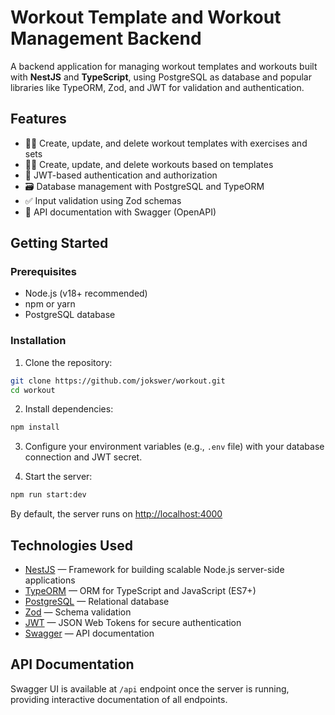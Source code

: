 # Workout Template and Workout Management Backend

A backend application for managing workout templates and workouts built with **NestJS** and **TypeScript**, using PostgreSQL as database and popular libraries like TypeORM, Zod, and JWT for validation and authentication.

## Features

* 🏋️‍♂️ Create, update, and delete workout templates with exercises and sets
* 🏃‍♂️ Create, update, and delete workouts based on templates
* 🔐 JWT-based authentication and authorization
* 🗃️ Database management with PostgreSQL and TypeORM
* ✅ Input validation using Zod schemas
* 📄 API documentation with Swagger (OpenAPI)

## Getting Started

### Prerequisites

* Node.js (v18+ recommended)
* npm or yarn
* PostgreSQL database

### Installation

1. Clone the repository:

```bash
git clone https://github.com/jokswer/workout.git
cd workout
```

2. Install dependencies:

```bash
npm install
```

3. Configure your environment variables (e.g., `.env` file) with your database connection and JWT secret.

4. Start the server:

```bash
npm run start:dev
```

By default, the server runs on [http://localhost:4000](http://localhost:4000)

## Technologies Used

* [NestJS](https://nestjs.com/) — Framework for building scalable Node.js server-side applications
* [TypeORM](https://typeorm.io/) — ORM for TypeScript and JavaScript (ES7+)
* [PostgreSQL](https://www.postgresql.org/) — Relational database
* [Zod](https://zod.dev/) — Schema validation
* [JWT](https://jwt.io/) — JSON Web Tokens for secure authentication
* [Swagger](https://swagger.io/) — API documentation

## API Documentation

Swagger UI is available at `/api` endpoint once the server is running, providing interactive documentation of all endpoints.
